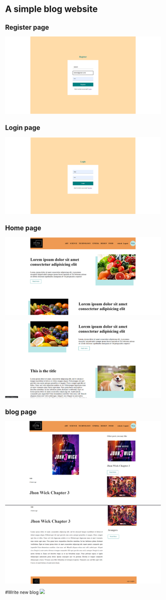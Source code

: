 # A simple blog website

## Register page
![](images/reg.PNG)

## Login page
![](images/login.PNG)

## Home page
![](images/1.PNG)

![](images/2.PNG)

## blog page
![](images/cinema-cat.PNG)

![](images/cinema-cat2.PNG)

#Write new blog
![](images/cinema-cat3.PNG)
